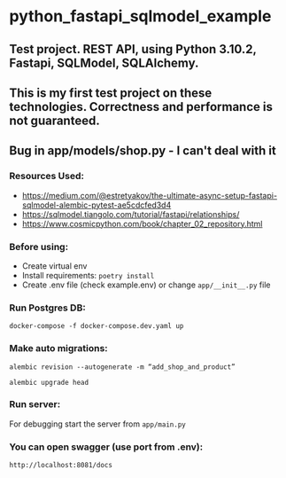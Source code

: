 # python_fastapi_sqlmodel_example

## Test project. REST API, using Python 3.10.2, Fastapi, SQLModel, SQLAlchemy.

## This is my first test project on these technologies. Correctness and performance is not guaranteed.

## Bug in app/models/shop.py - I can't deal with it

### Resources Used:

* https://medium.com/@estretyakov/the-ultimate-async-setup-fastapi-sqlmodel-alembic-pytest-ae5cdcfed3d4
* https://sqlmodel.tiangolo.com/tutorial/fastapi/relationships/
* https://www.cosmicpython.com/book/chapter_02_repository.html

### Before using:

* Create virtual env
* Install requirements: ```poetry install```
* Create .env file (check example.env) or change ```app/__init__.py``` file

### Run Postgres DB:

```
docker-compose -f docker-compose.dev.yaml up
```

### Make auto migrations:

```
alembic revision --autogenerate -m “add_shop_and_product”
```
```
alembic upgrade head
```

### Run server:
For debugging start the server from ```app/main.py```

### You can open swagger (use port from .env):
```
http://localhost:8081/docs
```